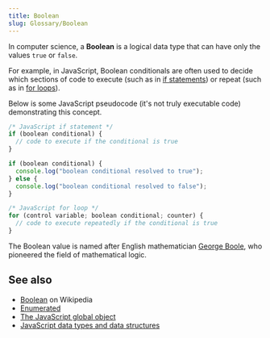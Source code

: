 ```yaml
---
title: Boolean
slug: Glossary/Boolean
---
```


In computer science, a **Boolean** is a logical data type that can have only the values `true` or `false`.

For example, in JavaScript, Boolean conditionals are often used to decide which sections of code to execute (such as in [if statements](/en-US/docs/Web/JavaScript/Reference/Statements/if...else)) or repeat (such as in [for loops](/en-US/docs/Web/JavaScript/Reference/Statements/for)).

Below is some JavaScript pseudocode (it's not truly executable code) demonstrating this concept.

```js
/* JavaScript if statement */
if (boolean conditional) {
  // code to execute if the conditional is true
}

if (boolean conditional) {
  console.log("boolean conditional resolved to true");
} else {
  console.log("boolean conditional resolved to false");
}

/* JavaScript for loop */
for (control variable; boolean conditional; counter) {
  // code to execute repeatedly if the conditional is true
}
```

The Boolean value is named after English mathematician [George Boole](https://en.wikipedia.org/wiki/George_Boole), who pioneered the field of mathematical logic.

## See also

- [Boolean](https://en.wikipedia.org/wiki/Boolean_data_type) on Wikipedia
- [Enumerated](/en-US/docs/Glossary/Enumerated)
- [The JavaScript global object](/en-US/docs/Web/JavaScript/Reference/Global_Objects/Boolean)
- [JavaScript data types and data structures](/en-US/docs/Web/JavaScript/Data_structures)
